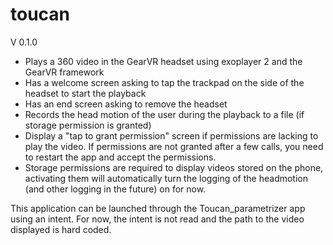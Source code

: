 # toucan

V 0.1.0

+ Plays a 360 video in the GearVR headset using exoplayer 2 and the GearVR framework
+ Has a welcome screen asking to tap the trackpad on the side of the headset to start the playback
+ Has an end screen asking to remove the headset
+ Records the head motion of the user during the playback to a file (if storage permission is granted)
+ Display a "tap to grant permission" screen if permissions are lacking to play the video. If
permissions are not granted after a few calls, you need to restart the app and accept the permissions.
+ Storage permissions are required to display videos stored on the phone, activating them will
automatically turn the logging of the headmotion (and other logging in the future) on for now.

This application can be launched through the Toucan_parametrizer app using an intent.
For now, the intent is not read and the path to the video displayed is hard coded.